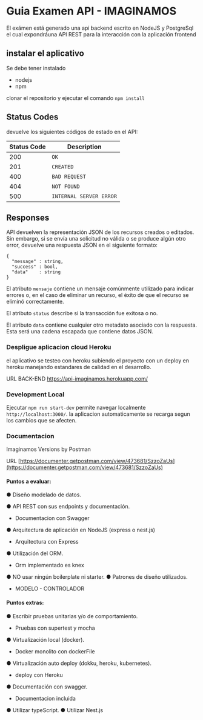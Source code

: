 # Guia Examen API - IMAGINAMOS

El exámen está generado una api backend escrito en NodeJS y PostgreSql el cual expondráuna API REST para la interacción con la aplicación frontend

## instalar el aplicativo

Se debe tener instalado

- nodejs
- npm

clonar el repositorio y ejecutar el comando `npm install`  

## Status Codes
devuelve los siguientes códigos de estado en el API:

| Status Code | Description |
|-------------| ----------- |
| 200 | `OK` |
| 201 | `CREATED` |
| 400 | `BAD REQUEST` |
| 404 | `NOT FOUND` |
| 500 | `INTERNAL SERVER ERROR`|


## Responses
API devuelven la representación JSON de los recursos creados o editados. Sin embargo, si se envía una solicitud no válida o se produce algún otro error, devuelve una respuesta JSON en el siguiente formato:

```
{
  "message" : string,
  "success" : bool,
  "data"    : string
}
```

El atributo `mensaje` contiene un mensaje comúnmente utilizado para indicar errores o, en el caso de eliminar un recurso, el éxito de que el recurso se eliminó correctamente.

El atributo `status` describe si la transacción fue exitosa o no.

El atributo `data` contiene cualquier otro metadato asociado con la respuesta. Esta será una cadena escapada que contiene datos JSON.



### Despligue aplicacion cloud Heroku

el aplicativo se testeo con heroku subiendo el proyecto con un deploy en heroku manejando estandares de calidad en el desarrollo.

URL BACK-END
https://api-imaginamos.herokuapp.com/


### Development Local

Ejecutar `npm run start-dev`  permite navegar localmente `http://localhost:3000/`. la aplicacion automaticamente se recarga segun los cambios que se afecten.

### Documentacion

Imaginamos Versions by Postman 

URL
[https://documenter.getpostman.com/view/473681/SzzoZaUs](https://documenter.getpostman.com/view/473681/SzzoZaUs)


#### Puntos a evaluar:
● Diseño modelado de datos. 

● API REST con sus endpoints y documentación.
- Documentacion con Swagger

● Arquitectura de aplicación en NodeJS (express o
nest.js)
- Arquitectura con Express

● Utilización del ORM.
- Orm implementado es knex

● NO usar ningún boilerplate ni starter.
● Patrones de diseño utilizados.
- MODELO - CONTROLADOR

#### Puntos extras:

● Escribir pruebas unitarias y/o de comportamiento.
- Pruebas con supertest y mocha

● Virtualización local (docker).
- Docker monolito con dockerFile

● Virtualización auto deploy (dokku, heroku,
kubernetes).
- deploy con Heroku

● Documentación con swagger.
- Documentacion incluida

● Utilizar typeScript.
● Utilizar Nest.js
